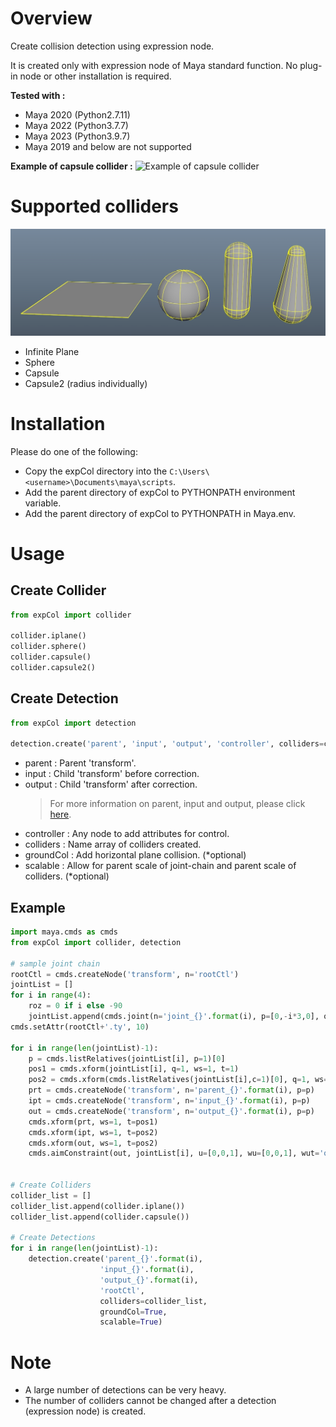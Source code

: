 # Overview
Create collision detection using expression node.

It is created only with expression node of Maya standard function. No plug-in node or other installation is required.

**Tested with :**
* Maya 2020 (Python2.7.11)  
* Maya 2022 (Python3.7.7)  
* Maya 2023 (Python3.9.7)  
* Maya 2019 and below are not supported

**Example of capsule collider :**
![Example of capsule collider](images/capsuleCollider.gif)  

# Supported colliders
![Supported colliders](images/colliders.jpg)  
* Infinite Plane
* Sphere
* Capsule
* Capsule2 (radius individually)

# Installation
Please do one of the following:
* Copy the expCol directory into the `C:\Users\<username>\Documents\maya\scripts`.
* Add the parent directory of expCol to PYTHONPATH environment variable.
* Add the parent directory of expCol to PYTHONPATH in Maya.env.

# Usage
## Create Collider
```python
from expCol import collider

collider.iplane()
collider.sphere()
collider.capsule()
collider.capsule2()
```

## Create Detection
```python
from expCol import detection

detection.create('parent', 'input', 'output', 'controller', colliders=collider_list, groundCol=True, scalable=False)
```
* parent : Parent 'transform'.  
* input : Child 'transform' before correction.  
* output : Child 'transform' after correction.   
  > For more information on parent, input and output, please click [here](https://twitter.com/akasaki1211/status/1489478989039108099).  
* controller : Any node to add attributes for control.  
* colliders : Name array of colliders created.
* groundCol : Add horizontal plane collision. (*optional)
* scalable : Allow for parent scale of joint-chain and parent scale of colliders. (*optional)


## Example
```python
import maya.cmds as cmds
from expCol import collider, detection

# sample joint chain
rootCtl = cmds.createNode('transform', n='rootCtl')
jointList = []
for i in range(4):
    roz = 0 if i else -90
    jointList.append(cmds.joint(n='joint_{}'.format(i), p=[0,-i*3,0], o=[0,0,roz]))
cmds.setAttr(rootCtl+'.ty', 10)

for i in range(len(jointList)-1):
    p = cmds.listRelatives(jointList[i], p=1)[0]
    pos1 = cmds.xform(jointList[i], q=1, ws=1, t=1)
    pos2 = cmds.xform(cmds.listRelatives(jointList[i],c=1)[0], q=1, ws=1, t=1)
    prt = cmds.createNode('transform', n='parent_{}'.format(i), p=p)
    ipt = cmds.createNode('transform', n='input_{}'.format(i), p=p)
    out = cmds.createNode('transform', n='output_{}'.format(i), p=p)
    cmds.xform(prt, ws=1, t=pos1)
    cmds.xform(ipt, ws=1, t=pos2)
    cmds.xform(out, ws=1, t=pos2)
    cmds.aimConstraint(out, jointList[i], u=[0,0,1], wu=[0,0,1], wut='objectrotation', wuo=prt)


# Create Colliders
collider_list = []
collider_list.append(collider.iplane())
collider_list.append(collider.capsule())

# Create Detections
for i in range(len(jointList)-1):
    detection.create('parent_{}'.format(i), 
                    'input_{}'.format(i), 
                    'output_{}'.format(i), 
                    'rootCtl', 
                    colliders=collider_list, 
                    groundCol=True, 
                    scalable=True)
```

# Note
* A large number of detections can be very heavy.
* The number of colliders cannot be changed after a detection (expression node) is created.